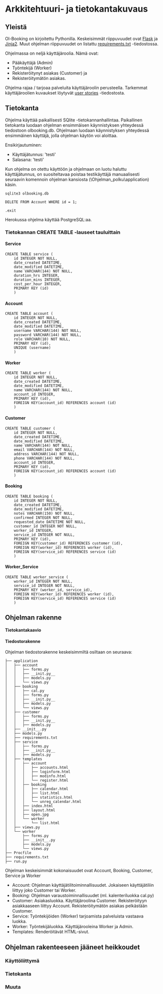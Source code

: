 # Arkkitehtuuri- ja tietokantakuvaus

## Yleistä

Ol-Booking on kirjoitettu Pythonilla. Keskeisimmät riippuvuudet ovat [Flask](http://flask.pocoo.org/docs/1.0/) ja [Jinja2](http://jinja.pocoo.org/docs/2.10/). Muut ohjelman riippuvuudet on listattu [requirements.txt](https://github.com/sokkanen/TSOHA_OL_Booking/blob/master/requirements.txt) -tiedostossa.

Ohjelmassa on neljä käyttäjäroolia. Nämä ovat:
* Pääkäyttäjä (Admin)
* Työntekijä (Worker)
* Rekisteröitynyt asiakas (Customer) ja
* Rekisteröitymätön asiakas.

Ohjelma rajaa / tarjoaa palveluita käyttäjäroolin perusteella. Tarkemmat käyttäjäroolien kuvaukset löytyvät [user stories](https://github.com/sokkanen/TSOHA_OL_Booking/blob/master/documentation/userstories.md) -tiedostosta.
## Tietokanta

Ohjelma käyttää paikallisesti SQlite -tietokannanhallintaa. Paikallinen tietokanta luodaan ohjelman ensimmäisen käynnistyksen yhteydessä tiedostoon olbooking.db. Ohjelmaan luodaan käynnistyksen yhteydessä ensimmäinen käyttäjä, jolla ohjelman käytön voi aloittaa.

Ensikirjautuminen:
* Käyttäjätunnus: 'testi'
* Salasana: 'testi'

Kun ohjelma on otettu käyttöön ja ohjelmaan on luotu haluttu käyttäjätunnus, on suositeltavaa poistaa testikäyttäjä manuaalisesti seuraavin komennoin ohjelman kansiosta (\Ohjelman_polku\application\) käsin.
```
sqlite3 olbooking.db
```
```
DELETE FROM Account WHERE id = 1;
```
```
.exit
```

Herokussa ohjelma käyttää PostgreSQL:aa.

### Tietokannan CREATE TABLE -lauseet tauluittain

#### Service
```
CREATE TABLE service (
	id INTEGER NOT NULL, 
	date_created DATETIME, 
	date_modified DATETIME, 
	name VARCHAR(144) NOT NULL, 
	duration_hrs INTEGER, 
	duration_mins INTEGER, 
	cost_per_hour INTEGER, 
	PRIMARY KEY (id)
	)
```
#### Account
```
CREATE TABLE account (
	id INTEGER NOT NULL, 
	date_created DATETIME, 
	date_modified DATETIME, 
	username VARCHAR(144) NOT NULL, 
	password VARCHAR(144) NOT NULL, 
	role VARCHAR(10) NOT NULL, 
	PRIMARY KEY (id), 
	UNIQUE (username)
	)
```
#### Worker
```
CREATE TABLE worker (
	id INTEGER NOT NULL, 
	date_created DATETIME, 
	date_modified DATETIME, 
	name VARCHAR(144) NOT NULL, 
	account_id INTEGER, 
	PRIMARY KEY (id), 
	FOREIGN KEY(account_id) REFERENCES account (id)
	)
```
#### Customer
```
CREATE TABLE customer (
	id INTEGER NOT NULL, 
	date_created DATETIME, 
	date_modified DATETIME, 
	name VARCHAR(144) NOT NULL, 
	email VARCHAR(144) NOT NULL, 
	address VARCHAR(144) NOT NULL, 
	phone VARCHAR(144) NOT NULL, 
	account_id INTEGER, 
	PRIMARY KEY (id), 
	FOREIGN KEY(account_id) REFERENCES account (id)
	)
```
#### Booking
```
CREATE TABLE booking (
	id INTEGER NOT NULL, 
	date_created DATETIME, 
	date_modified DATETIME, 
	notes VARCHAR(150) NOT NULL, 
	confirmed INTEGER NOT NULL, 
	requested_date DATETIME NOT NULL, 
	customer_id INTEGER NOT NULL, 
	worker_id INTEGER, 
	service_id INTEGER NOT NULL, 
	PRIMARY KEY (id), 
	FOREIGN KEY(customer_id) REFERENCES customer (id), 
	FOREIGN KEY(worker_id) REFERENCES worker (id), 
	FOREIGN KEY(service_id) REFERENCES service (id)
	)
```
#### Worker_Service
```
CREATE TABLE worker_service (
	worker_id INTEGER NOT NULL, 
	service_id INTEGER NOT NULL, 
	PRIMARY KEY (worker_id, service_id), 
	FOREIGN KEY(worker_id) REFERENCES worker (id), 
	FOREIGN KEY(service_id) REFERENCES service (id)
	)
```
## Ohjelman rakenne

#### Tietokantakaavio

#### Tiedostorakenne

Ohjelman tiedostorakenne keskeisimmiltä osiltaan on seuraava:
```
├── application
│   ├── account
│   │   ├── forms.py
│   │   ├── __init.py__
│   │   ├── models.py
│   │   └── views.py
│   ├── booking
│   │   ├── cal.py
│   │   ├── forms.py
│   │   ├── __init.py__
│   │   ├── models.py
│   │   └── views.py
│   ├── customer
│   │   ├── forms.py
│   │   ├── __init.py__
│   │   ├── models.py
│   ├── __init__.py
│   ├── models.py
│   ├── requirements.txt
│   ├── service
│   │   ├── forms.py
│   │   ├── __init.py__
│   │   ├── models.py
│   ├── templates
│   │   ├── account
│   │   │   ├── accounts.html
│   │   │   ├── loginform.html
│   │   │   ├── modinfo.html
│   │   │   └── register.html
│   │   ├── booking
│   │   │   ├── calendar.html
│   │   │   ├── list.html
│   │   │   ├── statistics.html
│   │   │   └── unreg_calendar.html
│   │   ├── index.html
│   │   ├── layout.html
│   │   ├── open.jpg
│   │   └── worker
│   │       └── list.html
│   ├── views.py
│   └── worker
│       ├── forms.py
│       ├── __init__.py
│       ├── models.py
│       └── views.py
├── Procfile
├── requirements.txt
├── run.py
```

Ohjelman keskeisimmät kokonaisuudet ovat Account, Booking, Customer, Service ja Worker
* Account: Ohjelman käyttäjätilitoiminnallisuudet. Jokaiseen käyttäjätiliin liittyy joko Customer tai Worker.
* Booking: Ohjelman varaustoiminnallisuudet (ml. kalenteriluokka cal.py)
* Customer: Asiakasluokka. Käyttäjäroolina Customer. Rekisteröityyn asiakkaaseen liittyy Account. Rekisteröitymätön asiakas pelkästään Customer.
* Service: Työntekijöiden (Worker) tarjoamista palveluista vastaava luokka.
* Worker: Työntekijäluokka. Käyttäjärooleina Worker ja Admin.
* Templates: Renderöitävät HTML-sivut.

## Ohjelman rakenteeseen jääneet heikkoudet

### Käyttöliittymä

### Tietokanta

### Muuta

